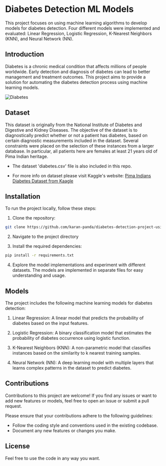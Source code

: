 # Diabetes Detection ML Models
This project focuses on using machine learning algorithms to develop models for diabetes detection. Four different models were implemented and evaluated: Linear Regression, Logistic Regression, K-Nearest Neighbors (KNN), and Neural Network (NN).


## Introduction
Diabetes is a chronic medical condition that affects millions of people worldwide. Early detection and diagnosis of diabetes can lead to better management and treatment outcomes. This project aims to provide a solution for automating the diabetes detection process using machine learning models.

![Diabetes](https://149695847.v2.pressablecdn.com/wp-content/uploads/2022/08/DiaBeats.jpeg)


## Dataset
This dataset is originally from the National Institute of Diabetes and Digestive and Kidney Diseases. The objective of the dataset is to diagnostically predict whether or not a patient has diabetes, based on certain diagnostic measurements included in the dataset. Several constraints were placed on the selection of these instances from a larger database. In particular, all patients here are females at least 21 years old of Pima Indian heritage.

- The dataset 'diabetes.csv' file is also included in this repo.

- For more info on dataset please visit Kaggle's website: [Pima Indians Diabetes Dataset from Kaagle](https://www.kaggle.com/datasets/uciml/pima-indians-diabetes-database)


## Installation
To run the project locally, follow these steps:

1. Clone the repository:
```bash
git clone https://github.com/karan-panda/diabetes-detection-project-using-MLmodels.git
``` 

2. Navigate to the project directory

3. Install the required dependencies:
```bash
pip install -r requirements.txt
```

4. Explore the model implementations and experiment with different datasets. The models are implemented in separate files for easy understanding and usage.


## Models

The project includes the following machine learning models for diabetes detection:

1. Linear Regression: A linear model that predicts the probability of diabetes based on the input features.

2. Logistic Regression: A binary classification model that estimates the probability of diabetes occurrence using logistic function.

3. K-Nearest Neighbors (KNN): A non-parametric model that classifies instances based on the similarity to k nearest training samples.

4. Neural Network (NN): A deep learning model with multiple layers that learns complex patterns in the dataset to predict diabetes.

## Contributions

Contributions to this project are welcome! If you find any issues or want to add new features or models, feel free to open an issue or submit a pull request.

Please ensure that your contributions adhere to the following guidelines:

- Follow the coding style and conventions used in the existing codebase.
- Document any new features or changes you make.

## License 

Feel free to use the code in any way you want.
